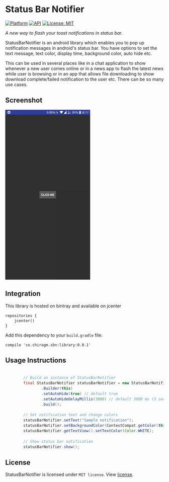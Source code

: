 # Status Bar Notifier
[![Platform](https://img.shields.io/badge/platform-Android-yellow.svg)](https://www.android.com)
[![API](https://img.shields.io/badge/API-16%2B-brightgreen.svg?style=flat)](https://android-arsenal.com/api?level=16)
[![License: MIT](https://img.shields.io/badge/License-MIT-yellow.svg)](https://opensource.org/licenses/MIT)


_A new way to flash your toast notifications in status bar._ 

StatusBarNotifier is an android library which enables you to pop up notification messages in android's status bar. You have options to set the text message, text color, display time, background color, auto hide etc.

This can be used in several places like in a chat application to show whenever a new user comes online or in a news app to flash the latest news while user is browsing or in an app that allows file downloading to show download complete/failed notification to the user etc. There can be so many use cases.

## Screenshot

![sample screenshot](sample/demo.gif "sample screenshot")

## Integration

This library is hosted on bintray and available on jcenter

```
repositories {
    jcenter()
}
```

Add this dependency to your `build.gradle` file:

```
compile 'co.chiragm.sbn:library:0.0.1'
```

## Usage Instructions

```java

        // Build an instance of StatusBarNotifier
        final StatusBarNotifier statusBarNotifier = new StatusBarNotifier
                .Builder(this)
                .setAutoHide(true) // default true
                .setAutoHideDelayMillis(3000) // default 3000 ms (3 seconds)
                .build();

        // Set notification text and change colors
        statusBarNotifier.setText("Sample notification");
        statusBarNotifier.setBackgroundColor(ContextCompat.getColor(this, R.color.colorPrimaryDark));
        statusBarNotifier.getTextView().setTextColor(Color.WHITE);
        
        // Show status bar notification
        statusBarNotifier.show();
```

## License

StatusBarNotifier is licensed under `MIT license`. View [license](LICENSE).
